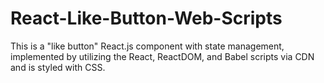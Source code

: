 # React-Like-Button-Web-Scripts
This is a "like button" React.js component with state management, implemented by utilizing the React, ReactDOM, and Babel scripts via CDN and is styled with CSS.
